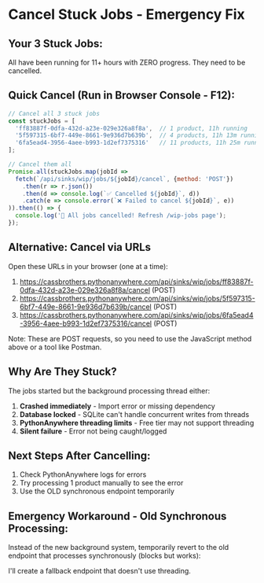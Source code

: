 # Cancel Stuck Jobs - Emergency Fix

## Your 3 Stuck Jobs:

All have been running for 11+ hours with ZERO progress. They need to be cancelled.

##  Quick Cancel (Run in Browser Console - F12):

```javascript
// Cancel all 3 stuck jobs
const stuckJobs = [
  'ff83887f-0dfa-432d-a23e-029e326a8f8a',  // 1 product, 11h running
  '5f597315-6bf7-449e-8661-9e936d7b639b',  // 4 products, 11h 13m running
  '6fa5ead4-3956-4aee-b993-1d2ef7375316'   // 11 products, 11h 25m running
];

// Cancel them all
Promise.all(stuckJobs.map(jobId =>
  fetch(`/api/sinks/wip/jobs/${jobId}/cancel`, {method: 'POST'})
    .then(r => r.json())
    .then(d => console.log(`✅ Cancelled ${jobId}`, d))
    .catch(e => console.error(`❌ Failed to cancel ${jobId}`, e))
)).then(() => {
  console.log('🎉 All jobs cancelled! Refresh /wip-jobs page');
});
```

## Alternative: Cancel via URLs

Open these URLs in your browser (one at a time):

1. https://cassbrothers.pythonanywhere.com/api/sinks/wip/jobs/ff83887f-0dfa-432d-a23e-029e326a8f8a/cancel (POST)
2. https://cassbrothers.pythonanywhere.com/api/sinks/wip/jobs/5f597315-6bf7-449e-8661-9e936d7b639b/cancel (POST)
3. https://cassbrothers.pythonanywhere.com/api/sinks/wip/jobs/6fa5ead4-3956-4aee-b993-1d2ef7375316/cancel (POST)

Note: These are POST requests, so you need to use the JavaScript method above or a tool like Postman.

## Why Are They Stuck?

The jobs started but the background processing thread either:
1. **Crashed immediately** - Import error or missing dependency
2. **Database locked** - SQLite can't handle concurrent writes from threads
3. **PythonAnywhere threading limits** - Free tier may not support threading
4. **Silent failure** - Error not being caught/logged

## Next Steps After Cancelling:

1. Check PythonAnywhere logs for errors
2. Try processing 1 product manually to see the error
3. Use the OLD synchronous endpoint temporarily

## Emergency Workaround - Old Synchronous Processing:

Instead of the new background system, temporarily revert to the old endpoint that processes synchronously (blocks but works):

I'll create a fallback endpoint that doesn't use threading.
